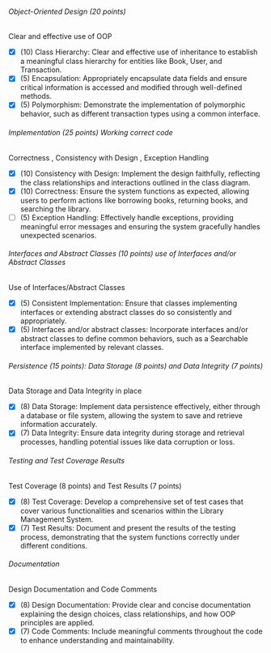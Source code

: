 ###### Object-Oriented Design (20 points)
Clear and effective use of OOP
- [x] (10) Class Hierarchy: Clear and effective use of inheritance to establish a meaningful class hierarchy for entities like Book, User, and Transaction.
- [x] (5) Encapsulation: Appropriately encapsulate data fields and ensure critical information is accessed and modified through well-defined methods.
- [x] (5) Polymorphism: Demonstrate the implementation of polymorphic behavior, such as different transaction types using a common interface.

###### Implementation (25 points) Working correct code
Correctness , Consistency with Design , Exception Handling
- [x] (10) Consistency with Design: Implement the design faithfully, reflecting the class relationships and interactions outlined in the class diagram.
- [x] (10) Correctness: Ensure the system functions as expected, allowing users to perform actions like borrowing books, returning books, and searching the library.
- [ ] (5) Exception Handling: Effectively handle exceptions, providing meaningful error messages and ensuring the system gracefully handles unexpected scenarios.

###### Interfaces and Abstract Classes (10 points) use of Interfaces and/or Abstract Classes
Use of Interfaces/Abstract Classes
- [x] (5) Consistent Implementation: Ensure that classes implementing interfaces or extending abstract classes do so consistently and appropriately.
- [x] (5) Interfaces and/or abstract classes: Incorporate interfaces and/or abstract classes to define common behaviors, such as a Searchable interface implemented by relevant classes.

###### Persistence (15 points): Data Storage (8 points) and Data Integrity (7 points)
Data Storage and Data Integrity in place
- [x] (8) Data Storage: Implement data persistence effectively, either through a database or file system, allowing the system to save and retrieve information accurately.
- [x] (7) Data Integrity: Ensure data integrity during storage and retrieval processes, handling potential issues like data corruption or loss.

###### Testing and Test Coverage Results
Test Coverage (8 points) and Test Results (7 points)
- [x] (8) Test Coverage: Develop a comprehensive set of test cases that cover various functionalities and scenarios within the Library Management System.
- [x] (7) Test Results: Document and present the results of the testing process, demonstrating that the system functions correctly under different conditions.

###### Documentation
Design Documentation and Code Comments
- [x] (8) Design Documentation: Provide clear and concise documentation explaining the design choices, class relationships, and how OOP principles are applied.
- [x] (7) Code Comments: Include meaningful comments throughout the code to enhance understanding and maintainability.